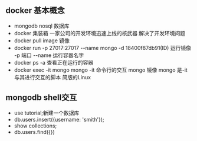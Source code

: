 ## docker 基本概念
- mongodb  nosql  数据库  
- docker 集装箱 一家公司的开发环境迅速上线的核武器 解决了开发环境问题 
- docker pull image 
    镜像
- docker run -p 27017:27017 --name mongo -d 18400f87db91(ID)
    运行镜像 -p 端口 --name 运行容器名字 
- docker ps -a 查看正在运行的容器
- docker exec -it mongo mongo
    -it 命令行的交互 mongo 镜像 mongo 是-it 与其进行交互的脚本
    简版的Linux  

## mongodb shell交互
-  use tutorial;新建一个数据库
- db.users.insert({username: 'smith'});
- show collections;
- db.users.find({})